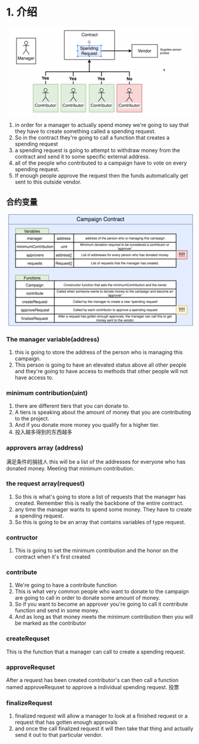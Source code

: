 # 1. 介绍

![img](../image/section5/1.png ':size=600')
1. in order for a manager to actually spend money we're going to say that they have to create something called a spending request.
2. So in the contract they're going to call a function that creates a spending request 
3. a spending request is going to attempt to withdraw money from the contract and send it to some specific external address.
4.  all of the people who contributed to a campaign have to vote on every spending request.
5.  If enough people approve the request then the funds automatically get sent to this outside vendor.

## 合约变量
![img](../image/section5/2.png ':size=600')


### The manager variable(address)
1. this is going to store the address of the person who is managing this campaign.
2. This person is going to have an elevated status above all other people and they're going to have access to methods that other people will not have access to.

### minimum contribution(uint)
1. there are different tiers that you can donate to.
2. A tiers is speaking about the amount of money that you are contributing to the project.
3. And if you donate more money you qualify for a higher tier.
4. 投入越多得到的东西越多


###  approvers array  (address)
满足条件的捐钱人
this will be a list of the addresses for everyone who has donated money. Meeting that minimum contribution.

### the request array(request)
1. So this is what's going to store a list of requests that the manager has created. Remember this is really the backbone of the entire contract.
2. any time the manager wants to spend some money. They have to create a spending request.
3. So this is going to be an array that contains variables of type request.

### contructor
1. This is going to set the minimum contribution and the honor on the contract when it's first created
  

### contribute
1. We're going to have a contribute function 
2. This is what very common people who want to donate to the campaign are going to call in order to donate some amount of money.
3.  So if you want to become an approver you're going to call it contribute function and send in some money.
4.  And as long as that money meets the minimum contribution then you will be marked as the contributor


### createRequset
This is the function that a manager can call to create a spending request.

### approveRequset
After a request has been created contributor's can then call a function named approveRequset  to approve a individual spending request. 投票

### finalizeRequest
1. finalized request will allow a manager to look at a finished request or a request that has gotten enough  approvals
2. and once the call finalized request it will then take that thing and actually send it out to that particular vendor.

